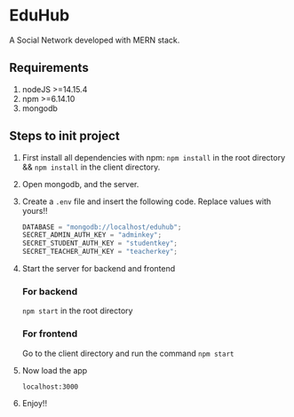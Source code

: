 # EduHub

A Social Network developed with MERN stack.

## Requirements

1. nodeJS >=14.15.4
2. npm >=6.14.10
3. mongodb

## Steps to init project

1.  First install all dependencies with npm:
    `npm install` in the root directory && `npm install` in the client directory.
2.  Open mongodb, and the server.
3.  Create a `.env` file and insert the following code. Replace values with yours!!

    ```javascript
    DATABASE = "mongodb://localhost/eduhub";
    SECRET_ADMIN_AUTH_KEY = "adminkey";
    SECRET_STUDENT_AUTH_KEY = "studentkey";
    SECRET_TEACHER_AUTH_KEY = "teacherkey";
    ```

4.  Start the server for backend and frontend
    ### For backend
    `npm start` in the root directory
    ### For frontend
    Go to the client directory and run the command `npm start`
5.  Now load the app

    ```javacript
    localhost:3000
    ```

6.  Enjoy!!
